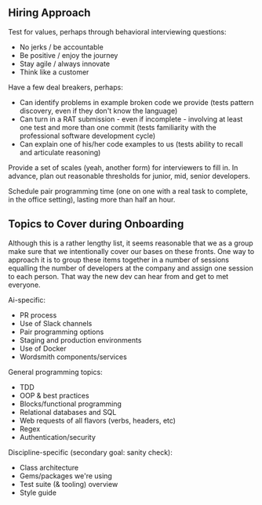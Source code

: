 ## Hiring Approach

Test for values, perhaps through behavioral interviewing questions:

* No jerks / be accountable
* Be positive / enjoy the journey
* Stay agile / always innovate
* Think like a customer

Have a few deal breakers, perhaps:

* Can identify problems in example broken code we provide (tests pattern discovery, even if they don't know the language)
* Can turn in a RAT submission - even if incomplete - involving at least one test and more than one commit (tests familiarity with the professional software development cycle)
* Can explain one of his/her code examples to us (tests ability to recall and articulate reasoning)

Provide a set of scales (yeah, another form) for interviewers to fill in.  In advance, plan out reasonable thresholds for junior, mid, senior developers.

Schedule pair programming time (one on one with a real task to complete, in the office setting), lasting more than half an hour.

## Topics to Cover during Onboarding

Although this is a rather lengthy list, it seems reasonable that we as a group make sure that we intentionally cover our bases on these fronts.  One way to approach it is to group these items together in a number of sessions equalling the number of developers at the company and assign one session to each person.  That way the new dev can hear from and get to met everyone.

Ai-specific:

* PR process
* Use of Slack channels
* Pair programming options
* Staging and production environments
* Use of Docker
* Wordsmith components/services

General programming topics:

* TDD
* OOP & best practices
* Blocks/functional programming
* Relational databases and SQL
* Web requests of all flavors (verbs, headers, etc)
* Regex
* Authentication/security

Discipline-specific (secondary goal: sanity check):

* Class architecture
* Gems/packages we're using
* Test suite (& tooling) overview
* Style guide
